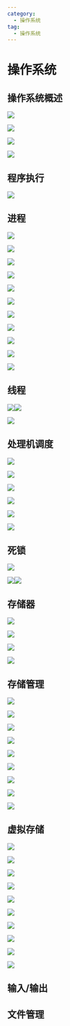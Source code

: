 ```yaml
---
category:
  - 操作系统
tag:
  - 操作系统
---
```

# 操作系统
## 操作系统概述

![](../images/operaSystem-charper1-1.png)

![](../images/operaSystem-charper1-2.png)

![](../images/operaSystem-charper1-3.png)

![](../images/operaSystem-charper1-4.png)

## 程序执行

![](../images/operaSystem-charpe2-1.png)

## 进程

![](../images/operaSystem-charpe2-2.png)

![](../images/operaSystem-charpe2-3.png)

![](../images/operaSystem-charpe2-4.png)

![](../images/operaSystem-charpe2-5.png)

![](../images/operaSystem-charpe2-6.png)

![](../images/operaSystem-charpe2-7.png)

![](../images/operaSystem-charpe2-8.png)

![](../images/operaSystem-charpe2-9.png)

![](../images/operaSystem-charpe2-10.png)

![](../images/operaSystem-charpe2-11.png)

![](../images/operaSystem-charpe2-12.png)

## 线程

![](../images/operaSystem-charpe2-13.png)![](../images/operaSystem-charpe2-14.png)

![](../images/operaSystem-charpe2-15.png)

## 处理机调度

![](../images/operaSystem-charpe3-1.png)

![](../images/operaSystem-charpe3-2.png)

![](../images/operaSystem-charpe3-3.png)

![](../images/operaSystem-charpe3-4.png)

![](../images/operaSystem-charpe3-5.png)

![](../images/operaSystem-charpe3-6.png)



## 死锁

![](../images/operaSystem-charpe3-777.png)





![](../images/operaSystem-charpe3-8.png)![](../images/operaSystem-charpe3-9.png)

## 存储器

![](../images/operaSystem-charpe4-1.png)

![](../images/operaSystem-charpe4-2.png)

![](../images/operaSystem-charpe4-3.png)

![](../images/operaSystem-charpe4-4.png)



## 存储管理

![](../images/operaSystem-charpe5-1.png)

![](../images/operaSystem-charpe5-2.png)

![](../images/operaSystem-charpe5-3.png)

![](../images/operaSystem-charpe5-4.png)

![](../images/operaSystem-charpe5-5.png)

![](../images/operaSystem-charpe5-6.png)

![](../images/operaSystem-charpe5-7.png)

![](../images/operaSystem-charpe5-8.png)

![](../images/operaSystem-charpe5-9.png)

## 虚拟存储

![](../images/operaSystem-charpe6-1.png)

![](../images/operaSystem-charpe6-2.png)

![](../images/operaSystem-charpe6-3.png)

![](../images/operaSystem-charpe6-4.png)

![](../images/operaSystem-charpe6-5.png)

![](../images/operaSystem-charpe6-6.png)

![](../images/operaSystem-charpe6-7.png)

![](../images/operaSystem-charpe6-8.png)

![](../images/operaSystem-charpe6-9.png)

![](../images/operaSystem-charpe6-10.png)

## 输入/输出

## 文件管理
